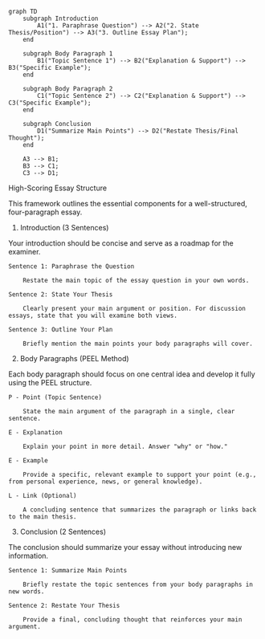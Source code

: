 ```mermaid
graph TD
    subgraph Introduction
        A1("1. Paraphrase Question") --> A2("2. State Thesis/Position") --> A3("3. Outline Essay Plan");
    end

    subgraph Body Paragraph 1
        B1("Topic Sentence 1") --> B2("Explanation & Support") --> B3("Specific Example");
    end

    subgraph Body Paragraph 2
        C1("Topic Sentence 2") --> C2("Explanation & Support") --> C3("Specific Example");
    end

    subgraph Conclusion
        D1("Summarize Main Points") --> D2("Restate Thesis/Final Thought");
    end

    A3 --> B1;
    B3 --> C1;
    C3 --> D1;
```

High-Scoring Essay Structure

This framework outlines the essential components for a well-structured, four-paragraph essay.

1. Introduction (3 Sentences)

Your introduction should be concise and serve as a roadmap for the examiner.

    Sentence 1: Paraphrase the Question

        Restate the main topic of the essay question in your own words.

    Sentence 2: State Your Thesis

        Clearly present your main argument or position. For discussion essays, state that you will examine both views.

    Sentence 3: Outline Your Plan

        Briefly mention the main points your body paragraphs will cover.

2. Body Paragraphs (PEEL Method)

Each body paragraph should focus on one central idea and develop it fully using the PEEL structure.

    P - Point (Topic Sentence)

        State the main argument of the paragraph in a single, clear sentence.

    E - Explanation

        Explain your point in more detail. Answer "why" or "how."

    E - Example

        Provide a specific, relevant example to support your point (e.g., from personal experience, news, or general knowledge).

    L - Link (Optional)

        A concluding sentence that summarizes the paragraph or links back to the main thesis.

3. Conclusion (2 Sentences)

The conclusion should summarize your essay without introducing new information.

    Sentence 1: Summarize Main Points

        Briefly restate the topic sentences from your body paragraphs in new words.

    Sentence 2: Restate Your Thesis

        Provide a final, concluding thought that reinforces your main argument.
